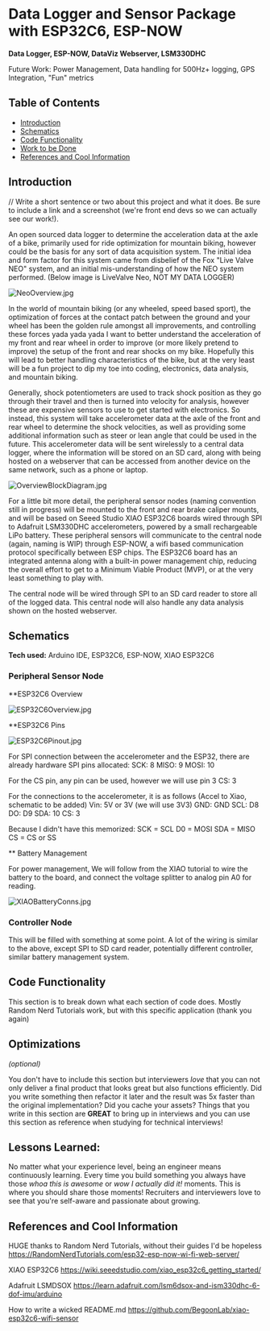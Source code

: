 # Data Logger and Sensor Package with ESP32C6, ESP-NOW

**Data Logger, ESP-NOW, DataViz Webserver, LSM330DHC**

Future Work: Power Management, Data handling for 500Hz+ logging, GPS Integration, "Fun" metrics

## Table of Contents

 - [Introduction](#introduction)
 - [Schematics](#schematics)
 - [Code Functionality](#Code-Functionality)
 - [Work to be Done](#Work-to-be-Done)
 - [References and Cool Information](#References-and-Cool-Information)

## Introduction
// Write a short sentence or two about this project and what it does. Be sure to include a link and a screenshot (we're front end devs so we can actually see our work!).

An open sourced data logger to determine the acceleration data at the axle of a bike, primarily used for ride optimization for mountain biking, however could be the basis for any sort of data acquisition system. The initial idea and form factor for this system came from disbelief of the Fox "Live Valve NEO" system, and an initial mis-understanding of how the NEO system performed. (Below image is LiveValve Neo, NOT MY DATA LOGGER)

![NeoOverview.jpg](assets/NeoOverview.jpg)

In the world of mountain biking (or any wheeled, speed based sport), the optimization of forces at the contact patch between the ground and your wheel has been the golden rule amongst all improvements, and controlling these forces yada yada yada I want to better understand the acceleration of my front and rear wheel in order to improve (or more likely pretend to improve) the setup of the front and rear shocks on my bike. Hopefully this will lead to better handling characteristics of the bike, but at the very least will be a fun project to dip my toe into coding, electronics, data analysis, and mountain biking. 

Generally, shock potentiometers are used to track shock position as they go through their travel and then is turned into velocity for analysis, however these are expensive sensors to use to get started with electronics. So instead, this system will take accelerometer data at the axle of the front and rear wheel to determine the shock velocities, as well as providing some additional information such as steer or lean angle that could be used in the future. This accelerometer data will be sent wirelessly to a central data logger, where the information will be stored on an SD card, along with being hosted on a webserver that can be accessed from another device on the same network, such as a phone or laptop. 

![OverviewBlockDiagram.jpg](assets/OverviewBlockDiagram.jpg)

For a little bit more detail, the peripheral sensor nodes (naming convention still in progress) will be mounted to the front and rear brake caliper mounts, and will be based on Seeed Studio XIAO ESP32C6 boards wired through SPI to Adafruit LSM330DHC accelerometers, powered by a small rechargeable	 LiPo battery. These peripheral sensors will communicate to the central node (again, naming is WIP) through ESP-NOW, a wifi based communication protocol specifically between ESP chips. The ESP32C6 board has an integrated antenna along with a built-in power management chip, reducing the overall effort to get to a Minimum Viable Product (MVP), or at the very least something to play with. 

The central node will be wired through SPI to an SD card reader to store all of the logged data. This central node will also handle any data analysis shown on the hosted webserver. 

## Schematics

**Tech used:** Arduino IDE, ESP32C6, ESP-NOW, XIAO ESP32C6

### Peripheral Sensor Node

**ESP32C6 Overview

![ESP32C6Overview.jpg](assets\ESP32C6Overview.jpg)

**ESP32C6 Pins

![ESP32C6Pinout.jpg](assets\ESP32C6Pinout.jpg)

For SPI connection between the accelerometer and the ESP32, there are already hardware SPI pins allocated: 
SCK: 8
MISO: 9
MOSI: 10

For the CS pin, any pin can be used, however we will use pin 3
CS: 3

For the connections to the accelerometer, it is as follows (Accel to Xiao, schematic to be added)
Vin: 5V or 3V (we will use 3V3)
GND: GND
SCL: D8
DO: D9
SDA: 10
CS: 3

Because I didn't have this memorized: 
SCK = SCL
D0 = MOSI
SDA = MISO
CS = CS or SS



** Battery Management

For power management, We will follow from the XIAO tutorial to wire the battery to the board, and connect the voltage splitter to analog pin A0 for reading. 

![XIAOBatteryConns.jpg](assets\XIAOBatteryConns.jpg)

### Controller Node

This will be filled with something at some point. A lot of the wiring is similar to the above, except SPI to SD card reader, potentially different controller, similar battery management system. 

## Code Functionality

This section is to break down what each section of code does. Mostly Random Nerd Tutorials work, but with this specific application (thank you again)

## Optimizations
*(optional)*

You don't have to include this section but interviewers *love* that you can not only deliver a final product that looks great but also functions efficiently. Did you write something then refactor it later and the result was 5x faster than the original implementation? Did you cache your assets? Things that you write in this section are **GREAT** to bring up in interviews and you can use this section as reference when studying for technical interviews!

## Lessons Learned:

No matter what your experience level, being an engineer means continuously learning. Every time you build something you always have those *whoa this is awesome* or *wow I actually did it!* moments. This is where you should share those moments! Recruiters and interviewers love to see that you're self-aware and passionate about growing.

## References and Cool Information

HUGE thanks to Random Nerd Tutorials, without their guides I'd be hopeless
https://RandomNerdTutorials.com/esp32-esp-now-wi-fi-web-server/

XIAO ESP32C6
https://wiki.seeedstudio.com/xiao_esp32c6_getting_started/

Adafruit LSMDSOX
https://learn.adafruit.com/lsm6dsox-and-ism330dhc-6-dof-imu/arduino

How to write a wicked README.md
https://github.com/BegoonLab/xiao-esp32c6-wifi-sensor